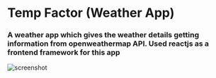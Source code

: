 # Temp Factor (Weather App)

### A weather app which gives the weather details getting information from openweathermap API. Used reactjs as a frontend framework for this app
![screenshot](https://github.com/yami-Izanagi/weather-app/blob/745ca3823d11b41c0ebf6bc7d63b7d075e43090b/Screenshot%20(2).png)
